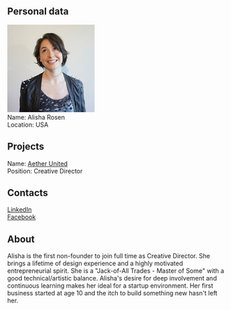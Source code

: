 ## Personal data
![alisha rosen photo](photo/alisha_rosen.jpg)  
Name:   Alisha Rosen  
Location: USA  
## Projects 
Name: [Aether United](../projects/aether_united.md)  
Position: Creative Director   
## Contacts
[LinkedIn](https://www.linkedin.com/in/alisharosen/)  
[Facebook](https://www.facebook.com/alisha.rosen?ref=br_rs)
## About
Alisha is the first non-founder to join full time as Creative Director. She brings a lifetime of design experience and a highly motivated entrepreneurial spirit. She is a "Jack-of-All Trades - Master of Some" with a good technical/artistic balance. Alisha's desire for deep involvement and continuous learning makes her ideal for a startup environment. Her first business started at age 10 and the itch to build something new hasn't left her.

